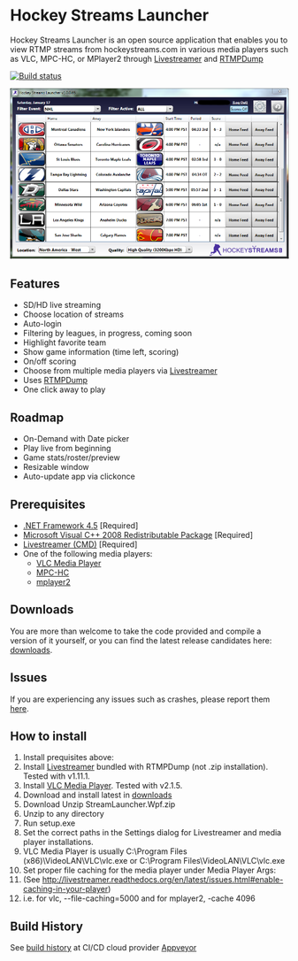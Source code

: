 Hockey Streams Launcher
=====================
Hockey Streams Launcher is an open source application that enables you to view RTMP streams from hockeystreams.com in various media players such as VLC, MPC-HC, or MPlayer2 through [Livestreamer](http://livestreamer.tanuki.se/en/latest/) and [RTMPDump](http://rtmpdump.mplayerhq.hu/)

[![Build status](https://ci.appveyor.com/api/projects/status/o4exgam8doqcx96c?svg=true)](https://ci.appveyor.com/project/lukehutton/streamlauncher)
   
![](https://github.com/lukehutton/streamlauncher/blob/master/docs/screen1.PNG)

Features
----------
* SD/HD live streaming
* Choose location of streams
* Auto-login
* Filtering by leagues, in progress, coming soon
* Highlight favorite team
* Show game information (time left, scoring)
* On/off scoring
* Choose from multiple media players via [Livestreamer](http://livestreamer.tanuki.se/en/latest/)
* Uses [RTMPDump](http://rtmpdump.mplayerhq.hu/) 
* One click away to play

Roadmap
----------
* On-Demand with Date picker
* Play live from beginning
* Game stats/roster/preview
* Resizable window
* Auto-update app via clickonce

Prerequisites
-------------
 - [.NET Framework 4.5](http://www.microsoft.com/en-us/download/details.aspx?id=30653) [Required] 
 - [Microsoft Visual C++ 2008 Redistributable Package](http://www.microsoft.com/en-us/download/details.aspx?id=29) [Required]
 - [Livestreamer (CMD)](http://livestreamer.tanuki.se/en/latest/install.html#windows-binaries) [Required] 
 - One of the following media players:
   - [VLC Media Player](http://www.videolan.org/vlc/index.html) 
   - [MPC-HC](http://mpc-hc.org/)
   - [mplayer2](http://www.mplayer2.org/)

Downloads
-------
You are more than welcome to take the code provided and compile a version of it yourself, or you can find the latest release candidates here: [downloads](https://github.com/lukehutton/streamlauncher/releases).

Issues
-------
If you are experiencing any issues such as crashes, please report them [here](https://github.com/lukehutton/streamlauncher/issues/new).

How to install
-------
1. Install prequisites above: 
  1. Install [Livestreamer](http://livestreamer.tanuki.se/en/latest/install.html#windows-binaries) bundled with RTMPDump (not .zip installation). Tested with v1.11.1.
  2. Install [VLC Media Player](http://www.videolan.org/vlc/index.html). Tested with v2.1.5.
2. Download and install latest in [downloads](https://github.com/lukehutton/streamlauncher/releases)   
  1. Download Unzip StreamLauncher.Wpf.zip
  2. Unzip to any directory
  3. Run setup.exe
3. Set the correct paths in the Settings dialog for Livestreamer and media player installations.
  1. VLC Media Player is usually C:\Program Files (x86)\VideoLAN\VLC\vlc.exe or C:\Program Files\VideoLAN\VLC\vlc.exe
4. Set proper file caching for the media player under Media Player Args:
  1. (See http://livestreamer.readthedocs.org/en/latest/issues.html#enable-caching-in-your-player)
  2. i.e. for vlc, --file-caching=5000 and for mplayer2, -cache 4096

Build History
-------
See [build history](https://ci.appveyor.com/project/lukehutton/streamlauncher/history) at CI/CD cloud provider [Appveyor](http://www.appveyor.com)